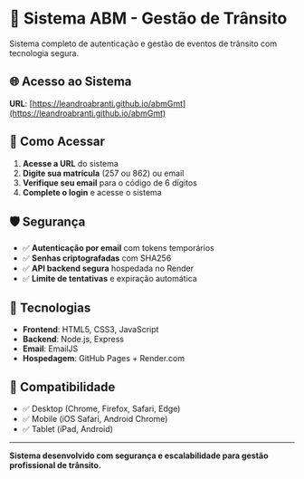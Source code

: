# 🚗 Sistema ABM - Gestão de Trânsito

Sistema completo de autenticação e gestão de eventos de trânsito com tecnologia segura.

## 🌐 **Acesso ao Sistema**

**URL**: [https://leandroabranti.github.io/abmGmt](https://leandroabranti.github.io/abmGmt)


## 🔐 **Como Acessar**

1. **Acesse a URL** do sistema
2. **Digite sua matrícula** (257 ou 862) ou email
3. **Verifique seu email** para o código de 6 dígitos
4. **Complete o login** e acesse o sistema

## 🛡️ **Segurança**

- ✅ **Autenticação por email** com tokens temporários
- ✅ **Senhas criptografadas** com SHA256
- ✅ **API backend segura** hospedada no Render
- ✅ **Limite de tentativas** e expiração automática

## 🔧 **Tecnologias**

- **Frontend**: HTML5, CSS3, JavaScript
- **Backend**: Node.js, Express
- **Email**: EmailJS
- **Hospedagem**: GitHub Pages + Render.com

## 📱 **Compatibilidade**

- ✅ Desktop (Chrome, Firefox, Safari, Edge)
- ✅ Mobile (iOS Safari, Android Chrome)
- ✅ Tablet (iPad, Android)

---

**Sistema desenvolvido com segurança e escalabilidade para gestão profissional de trânsito.**
